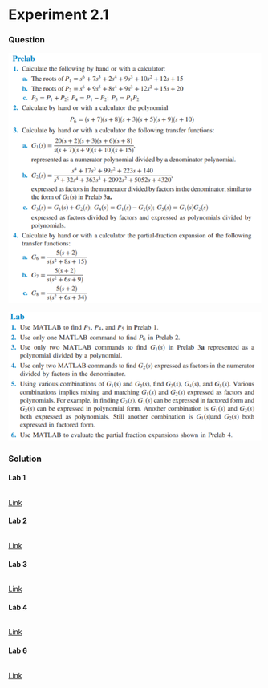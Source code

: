 # Experiment 2.1
### Question
![Experiment-2-1-Prelab](https://github.com/Offliners/NTNU-ME-Automatic-Control-Lab/blob/master/Week%203/Experiment-2-1/Experiment-2-1-Prelab.PNG)

![Experiment-2-1-Lab](https://github.com/Offliners/NTNU-ME-Automatic-Control-Lab/blob/master/Week%203/Experiment-2-1/Experiment-2-1-Lab.PNG)
### Solution
#### Lab 1
```matlab

```
[Link](Experiment_2_1_1.m)

#### Lab 2
```matlab

```
[Link](Experiment_2_1_2.m)

#### Lab 3
```matlab

```
[Link](Experiment_2_1_3.m)

#### Lab 4
```matlab

```
[Link](Experiment_2_1_4.m)

#### Lab 6
```matlab

```
[Link](Experiment_2_1_6.m)
